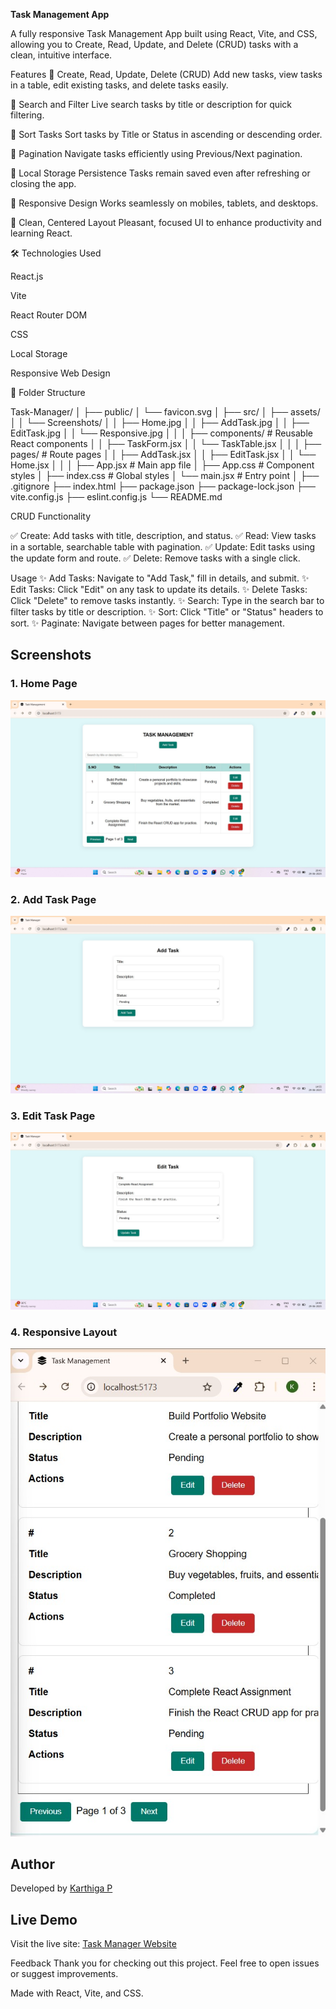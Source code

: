 **Task Management App**

A fully responsive Task Management App built using React, Vite, and CSS, allowing you to Create, Read, Update, and Delete (CRUD) tasks with a clean, intuitive interface.

Features
🔹 Create, Read, Update, Delete (CRUD)
Add new tasks, view tasks in a table, edit existing tasks, and delete tasks easily.

🔹 Search and Filter
Live search tasks by title or description for quick filtering.

🔹 Sort Tasks
Sort tasks by Title or Status in ascending or descending order.

🔹 Pagination
Navigate tasks efficiently using Previous/Next pagination.

🔹 Local Storage Persistence
Tasks remain saved even after refreshing or closing the app.

🔹 Responsive Design
Works seamlessly on mobiles, tablets, and desktops.

🔹 Clean, Centered Layout
Pleasant, focused UI to enhance productivity and learning React.

🛠️ Technologies Used

React.js

Vite

React Router DOM

CSS

Local Storage

Responsive Web Design

📂 Folder Structure

Task-Manager/
│
├── public/
│   └── favicon.svg
│
├── src/
│   ├── assets/
│   │   └── Screenshots/
│   │       ├── Home.jpg
│   │       ├── AddTask.jpg
│   │       ├── EditTask.jpg
│   │       └── Responsive.jpg
│   │
│   ├── components/           # Reusable React components
│   │   ├── TaskForm.jsx
│   │   └── TaskTable.jsx
│   │
│   ├── pages/                # Route pages
│   │   ├── AddTask.jsx
│   │   ├── EditTask.jsx
│   │   └── Home.jsx
│   │
│   ├── App.jsx               # Main app file
│   ├── App.css               # Component styles
│   ├── index.css             # Global styles
│   └── main.jsx              # Entry point
│
├── .gitignore
├── index.html
├── package.json
├── package-lock.json
├── vite.config.js
├── eslint.config.js
└── README.md


CRUD Functionality

✅ Create: Add tasks with title, description, and status.
✅ Read: View tasks in a sortable, searchable table with pagination.
✅ Update: Edit tasks using the update form and route.
✅ Delete: Remove tasks with a single click.


Usage
✨ Add Tasks: Navigate to "Add Task," fill in details, and submit.
✨ Edit Tasks: Click "Edit" on any task to update its details.
✨ Delete Tasks: Click "Delete" to remove tasks instantly.
✨ Search: Type in the search bar to filter tasks by title or description.
✨ Sort: Click "Title" or "Status" headers to sort.
✨ Paginate: Navigate between pages for better management.

## Screenshots

### 1. Home Page 
![Home Page](src/assets/Screenshots/Home.jpg)

### 2. Add Task Page 
![Add Task Page](src/assets/Screenshots/AddTask.jpg)

### 3. Edit Task Page
![Edit Task Page](src/assets/Screenshots/EditTask.jpg)

### 4. Responsive Layout
![Responsive](src/assets/Screenshots/Responsive.jpg)


## Author

Developed by [Karthiga P](https://github.com/KarthigaP20)

## Live Demo

Visit the live site: [Task Manager Website](https://taskmanager-karthiga.vercel.app/)

Feedback
Thank you for checking out this project.
Feel free to open issues or suggest improvements.

Made with React, Vite, and CSS.

